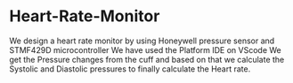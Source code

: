 # Heart-Rate-Monitor
We design a heart rate monitor by using Honeywell pressure sensor and STMF429D microcontroller
We have used the Platform IDE on VScode
We get the Pressure changes from the cuff and based on that we calculate the Systolic and Diastolic pressures to finally calculate the Heart rate.
